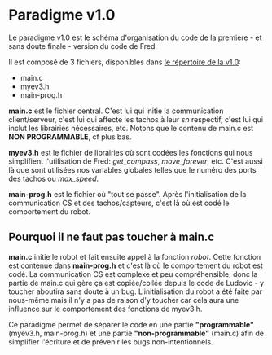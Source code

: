 # Paradigme v1.0

Le paradigme v1.0 est le schéma d'organisation du code de la première - et sans doute finale - version du code de Fred.

Il est composé de 3 fichiers, disponibles dans [le répertoire de la v1.0](/v1):

+ main.c
+ myev3.h
+ main-prog.h

**main.c** est le fichier central. C'est lui qui initie la communication client/serveur, c'est lui qui affecte les tachos à leur *sn* respectif, c'est lui qui inclut les librairies nécessaires, etc. Notons que le contenu de main.c est **NON PROGRAMMABLE**, cf plus bas.

**myev3.h** est le fichier de librairies où sont codées les fonctions qui nous simplifient l'utilisation de Fred: *get_compass*, *move_forever*, etc. C'est aussi là que sont utilisées nos variables globales telles que le numéro des ports des tachos ou *max_speed*.

**main-prog.h** est le fichier où "tout se passe". Après l'initialisation de la communication CS et des tachos/capteurs, c'est là où est codé le comportement du robot.

## Pourquoi il ne faut pas toucher à main.c

**main.c** initie le robot et fait ensuite appel à la fonction *robot*. Cette fonction est contenue dans **main-prog.h** et c'est là où le comportement du robot est codé. La communication CS est complexe et peu compréhensible, donc la partie de main.c qui gère ça est copiée/collée depuis le code de Ludovic - y toucher aboutira sans doute à un bug. L'initialisation du robot a été faite par nous-même mais il n'y a pas de raison d'y toucher car cela aura une influence sur le comportement des fonctions de myev3.h.

Ce paradigme permet de séparer le code en une partie **"programmable"** (myev3.h, main-prog.h) et une partie **"non-programmable"**  (main.c) afin de simplifier l'écriture et de prévenir les bugs non-intentionnels.
